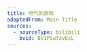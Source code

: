 ```yaml
---
title: 哈气的游戏
adaptedFrom: Main Title
sources:
  - sourceType: bilibili
    bvid: BV1PSuTzvEcL  
---
```

